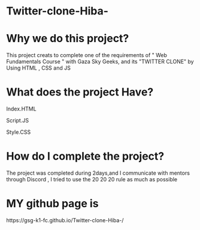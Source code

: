 # Twitter-clone-Hiba-

<h1> Why we do this project? </h1> 
<p>This project creats to complete one of the requirements of " Web Fundamentals Course " with Gaza Sky Geeks,
and its "TWITTER CLONE" by Using HTML , CSS and JS </p>

<h1> What does the project Have? </h1> 
<p> Index.HTML </p> 
<p> Script.JS </p> 
<p> Style.CSS </p>
<h1> How do I complete the project?  </h1> 
<p> The project was completed during 2days,and I communicate with mentors through Discord , I tried to use the 20 20  20 rule as much as possible </p>

<h1> MY github page is  </h1> 
<p>https://gsg-k1-fc.github.io/Twitter-clone-Hiba-/ </p>

